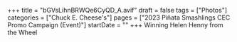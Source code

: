 +++
title = "bGVsLihnBRWQe6CyQD_A.avif"
draft = false
tags = ["Photos"]
categories = ["Chuck E. Cheese's"]
pages = ["2023 Piñata Smashlings CEC Promo Campaign (Event)"]
startDate = ""
+++
Winning Helen Henny from the Wheel
